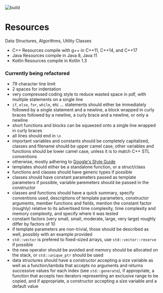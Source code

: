 ![build](https://github.com/wesley-a-leung/Resources/workflows/build/badge.svg)

# Resources
Data Structures, Algorithms, Utility Classes

- C++ Resources compile with g++ in C++11, C++14, and C++17  
- Java Resources compile in Java 8, Java 11  
- Kotlin Resources compile in Kotlin 1.3  

### Currently being refactored
- 79 character line limit  
- 2 spaces for indentation  
- very compressed coding style to reduce wasted space in pdf, with multiple
statements on a single line  
- `if`, `else`, `for`, `while`, etc ... statements should either be immediately
followed by a single statement and a newline, a block wrapped in curly braces
followed by a newline, a curly brace and a newline, or only a newline
- short functions and blocks can be squeezed onto a single line wrapped in
curly braces
- all lines should end in `\n`
- important variables and constants should be completely capitalized,
classes and filename should be upper camel case, other variables and functions
should be lower camel case, unless it is to match C++ STL conventions
- otherwise, mostly adhering to
[Google's Style Guide](https://google.github.io/styleguide/cppguide.html)
- templates should either be a standalone function, or a struct/class
- functions and classes should have generic types if possible
- classes should have constant parameters passed as template parameters if
possible, variable paremeters should be passed in the constructor
- classes and functions should have a quick summary, specify conventions used,
descriptions of template parameters, constructor arguments, member functions
and fields, mention the constant factor (roughly) relative to its advertised
time complexity, time complexity and memory complexity, and specify where it
was tested
- constant factors (very small, small, moderate, large, very large) roughly
differ by factors of 10
- if template parameters are non-trivial, those should be described as well,
possibly with an example provided
- `std::vector` is prefered to fixed-sized arrays, use `std::vector::reserve`
if possible
- the new operator should be avoided and memory should be allocated on the
stack, or `std::unique_ptr` should be used
- data structures should have a constructor accepting a size variable as well
as a function/lambda that accepts no arguments and returns successive values
for each index (see `std::generate`), if appropriate, a function that accepts
two iterators representing an exclusive range to be copied, and if appropriate,
a constructor accepting a size variable and a default value
